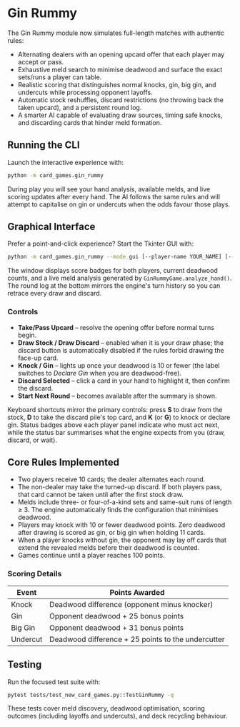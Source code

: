 # Gin Rummy

The Gin Rummy module now simulates full-length matches with authentic rules:

- Alternating dealers with an opening upcard offer that each player may accept or pass.
- Exhaustive meld search to minimise deadwood and surface the exact sets/runs a player can table.
- Realistic scoring that distinguishes normal knocks, gin, big gin, and undercuts while processing opponent layoffs.
- Automatic stock reshuffles, discard restrictions (no throwing back the taken upcard), and a persistent round log.
- A smarter AI capable of evaluating draw sources, timing safe knocks, and discarding cards that hinder meld formation.

## Running the CLI

Launch the interactive experience with:

```bash
python -m card_games.gin_rummy
```

During play you will see your hand analysis, available melds, and live scoring updates after every hand. The AI follows
the same rules and will attempt to capitalise on gin or undercuts when the odds favour those plays.

## Graphical Interface

Prefer a point-and-click experience? Start the Tkinter GUI with:

```bash
python -m card_games.gin_rummy --mode gui [--player-name YOUR_NAME] [--opponent-name RIVAL]
```

The window displays score badges for both players, current deadwood counts, and a live meld analysis generated by
`GinRummyGame.analyze_hand()`. The round log at the bottom mirrors the engine's turn history so you can retrace every
draw and discard.

### Controls

- **Take/Pass Upcard** – resolve the opening offer before normal turns begin.
- **Draw Stock / Draw Discard** – enabled when it is your draw phase; the discard button is automatically disabled if
  the rules forbid drawing the face-up card.
- **Knock / Gin** – lights up once your deadwood is 10 or fewer (the label switches to _Declare Gin_ when you are
  deadwood-free).
- **Discard Selected** – click a card in your hand to highlight it, then confirm the discard.
- **Start Next Round** – becomes available after the summary is shown.

Keyboard shortcuts mirror the primary controls: press **S** to draw from the stock, **D** to take the discard pile's top
card, and **K** (or **G**) to knock or declare gin. Status badges above each player panel indicate who must act next,
while the status bar summarises what the engine expects from you (draw, discard, or wait).

## Core Rules Implemented

- Two players receive 10 cards; the dealer alternates each round.
- The non-dealer may take the turned-up discard. If both players pass, that card cannot be taken until after the first
  stock draw.
- Melds include three- or four-of-a-kind sets and same-suit runs of length ≥ 3. The engine automatically finds the
  configuration that minimises deadwood.
- Players may knock with 10 or fewer deadwood points. Zero deadwood after drawing is scored as gin, or big gin when
  holding 11 cards.
- When a player knocks without gin, the opponent may lay off cards that extend the revealed melds before their deadwood
  is counted.
- Games continue until a player reaches 100 points.

### Scoring Details

| Event | Points Awarded |
| -------- | -------------------------------------------------- |
| Knock | Deadwood difference (opponent minus knocker) |
| Gin | Opponent deadwood + 25 bonus points |
| Big Gin | Opponent deadwood + 31 bonus points |
| Undercut | Deadwood difference + 25 points to the undercutter |

## Testing

Run the focused test suite with:

```bash
pytest tests/test_new_card_games.py::TestGinRummy -q
```

These tests cover meld discovery, deadwood optimisation, scoring outcomes (including layoffs and undercuts), and deck
recycling behaviour.
